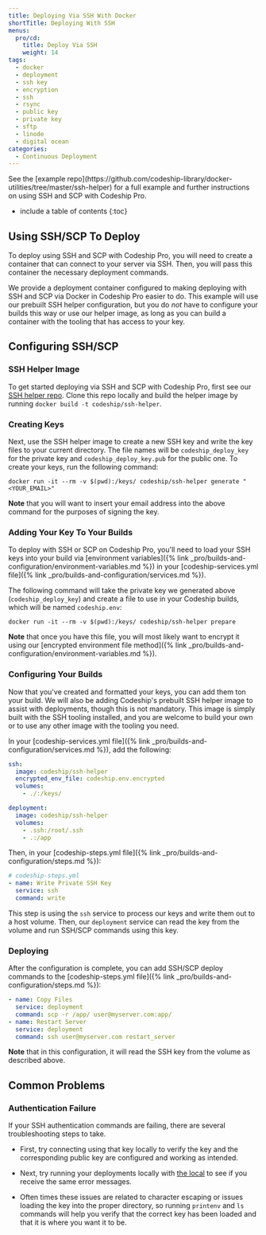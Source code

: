 ```yaml
---
title: Deploying Via SSH With Docker
shortTitle: Deploying With SSH
menus:
  pro/cd:
    title: Deploy Via SSH
    weight: 14
tags:
  - docker
  - deployment
  - ssh key
  - encryption
  - ssh
  - rsync
  - public key
  - private key
  - sftp
  - linode
  - digital ocean
categories:
  - Continuous Deployment
---
```


<div class="info-block">
See the [example repo](https://github.com/codeship-library/docker-utilities/tree/master/ssh-helper) for a full example and further instructions on using SSH and SCP with Codeship Pro.
</div>

* include a table of contents
{:toc}

## Using SSH/SCP To Deploy

To deploy using SSH and SCP with Codeship Pro, you will need to create a container that can connect to your server via SSH. Then, you will pass this container the necessary deployment commands.

We provide a deployment container configured to making deploying with SSH and SCP via Docker in Codeship Pro easier to do. This example will use our prebuilt SSH helper configuration, but you do _not_ have to configure your builds this way or use our helper image, as long as you can build a container with the tooling that has access to your key.

## Configuring SSH/SCP

### SSH Helper Image

To get started deploying via SSH and SCP with Codeship Pro, first see our [SSH helper repo](https://github.com/codeship-library/docker-utilities/tree/master/ssh-helper). Clone this repo locally and build the helper image by running `docker build -t codeship/ssh-helper`.

### Creating Keys

Next, use the SSH helper image to create a new SSH key and write the key files to your current directory. The file names will be `codeship_deploy_key` for the private key and `codeship_deploy_key.pub` for the public one. To create your keys, run the following command:

```
docker run -it --rm -v $(pwd):/keys/ codeship/ssh-helper generate "<YOUR_EMAIL>"
```

**Note** that you will want to insert your email address into the above command for the purposes of signing the key.

### Adding Your Key To Your Builds

To deploy with SSH or SCP on Codeship Pro, you'll need to load your SSH keys into your build via [environment variables]({% link _pro/builds-and-configuration/environment-variables.md %}) in your [codeship-services.yml file]({% link _pro/builds-and-configuration/services.md %}).

The following command will take the private key we generated above (`codeship_deploy_key`) and create a file to use in your Codeship builds, which will be named `codeship.env`:

```
docker run -it --rm -v $(pwd):/keys/ codeship/ssh-helper prepare
```

**Note** that once you have this file, you will most likely want to encrypt it using our [encrypted environment file method]({% link _pro/builds-and-configuration/environment-variables.md %}).

### Configuring Your Builds

Now that you've created and formatted your keys, you can add them ton your build. We will also be adding Codeship's prebuilt SSH helper image to assist with deployments, though this is not mandatory. This image is simply built with the SSH tooling installed, and you are welcome to build your own or to use any other image with the tooling you need.

In your [codeship-services.yml file]({% link _pro/builds-and-configuration/services.md %}), add the following:

```yaml
ssh:
  image: codeship/ssh-helper
  encrypted_env_file: codeship.env.encrypted
  volumes:
    - ./:/keys/

deployment:
  image: codeship/ssh-helper
  volumes:
    - .ssh:/root/.ssh
    - .:/app
```

Then, in your [codeship-steps.yml file]({% link _pro/builds-and-configuration/steps.md %}):

```yaml
# codeship-steps.yml
- name: Write Private SSH Key
  service: ssh
  command: write
```

This step is using the `ssh` service to process our keys and write them out to a host volume. Then, our `deployment` service can read the key from the volume and run SSH/SCP commands using this key.

### Deploying

After the configuration is complete, you can add SSH/SCP deploy commands to the [codeship-steps.yml file]({% link _pro/builds-and-configuration/steps.md %}):

```yaml
- name: Copy Files
  service: deployment
  command: scp -r /app/ user@myserver.com:app/
- name: Restart Server
  service: deployment
  command: ssh user@myserver.com restart_server
```

**Note** that in this configuration, it will read the SSH key from the volume as described above.

## Common Problems

### Authentication Failure

If your SSH authentication commands are failing, there are several troubleshooting steps to take.

- First, try connecting using that key locally to verify the key and the corresponding public key are configured and working as intended.

- Next, try running your deployments locally with [the local]() to see if you receive the same error messages.

- Often times these issues are related to character escaping or issues loading the key into the proper directory, so running `printenv` and `ls` commands will help you verify that the correct key has been loaded and that it is where you want it to be.
